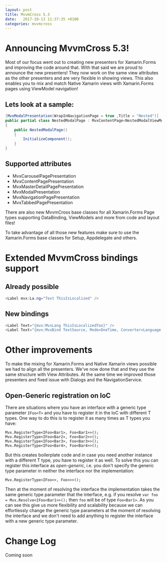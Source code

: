 ```yaml
---
layout: post
title: MvvmCross 5.3
date:   2017-10-13 11:37:35 +0100
categories: mvvmcross
---
```


# Announcing MvvmCross 5.3!

Most of our focus went out to creating new presenters for Xamarin.Forms and improving the code around that. With that said we are proud to announce the new presenters! 
They now work on the same view attributes as the other presenters and are very flexible in showing views. This also enables you to mix and match Native Xamarin views with Xamarin.Forms pages using ViewModel navigation!

## Lets look at a sample:

```c#
[MvxModalPresentation(WrapInNavigationPage = true ,Title = "Nested")]
public partial class NestedModalPage : MvxContentPage<NestedModalViewModel>
{
	public NestedModalPage()
	{
		InitializeComponent();
	}
}
```

## Supported attributes

- MvxCarouselPagePresentation
- MvxContentPagePresentation
- MvxMasterDetailPagePresentation
- MvxModalPresentation
- MvxNavigationPagePresentation
- MvxTabbedPagePresentation

There are also new MvvmCross base classes for all Xamarin.Forms Page types supporting DataBinding, ViewModels and more from code and layout files!

To take advantage of all those new features make sure to use the Xamarin.Forms base classes for Setup, Appdelegate and others.
# Extended MvvmCross bindings support

## Already possible

```c#
<Label mvx:La.ng="Text ThisIsLocalized" />
```

## New bindings

```c#
<Label Text="{mvx:MvxLang ThisIsLocalizedToo}" />
<Label Text="{mvx:MvxBind TextSource, Mode=OneTime, Converter=Language, ConverterParameter=ThisIsLocalizedThroughMvxBind}" />
```

# Other improvements

To make the mixing for Xamarin.Forms and Native Xamarin views possible we had to align all the presenters. We've now done that and they use the same structure with View Attributes.
At the same time we improved those presenters and fixed issue with Dialogs and the NavigationService.

## Open-Generic registration on IoC

There are situations where you have an interface with a generic type parameter `IFoo<T>` and you have to register it in the IoC with different T types. One way to do this is to register it as many times as T types you have:

    Mvx.RegisterType<IFoo<Bar1>, Foo<Bar1>>();
    Mvx.RegisterType<IFoo<Bar2>, Foo<Bar2>>();
    Mvx.RegisterType<IFoo<Bar3>, Foo<Bar3>>();
    Mvx.RegisterType<IFoo<Bar4>, Foo<Bar4>>();

But this creates boilerplate code and in case you need another instance with a different T type, you have to register it as well. To solve this you can register this interface as *open-generic*, i.e. you don't specify the generic type parameter in neither the interface nor the implementation:
    
    Mvx.RegisterType<IFoo<>, Foo<>>();
    
Then at the moment of resolving the interface the implementation takes the same generic type parameter that the interface, e.g. if you resolve `var foo = Mvx.Resolve<IFoo<Bar1>>();` then `foo` will be of type `Foo<Bar1>`.
As you can see this give us more flexibility and scalability because we can effortlessly change the generic type parameters at the moment of resolving the interface and we don't need to add anything to register the interface with a new generic type parameter.

# Change Log

Coming soon